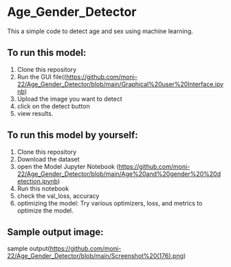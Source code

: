 # Age_Gender_Detector
This a simple code to detect age and sex using machine learning.
## To run this model:
1) Clone this repository
2) Run the GUI file((https://github.com/moni-22/Age_Gender_Detector/blob/main/Graphical%20user%20Interface.ipynb)
3) Upload the image you want to detect
4) click on the detect button
5) view results.

## To run this model by yourself:
1) Clone this repository
2) Download the dataset
3) open the Model Jupyter Notebook (https://github.com/moni-22/Age_Gender_Detector/blob/main/Age%20and%20gender%20%20detection.ipynb)
4) Run this notebook
5) check the val_loss, accuracy
6) optimizing the model: Try various optimizers, loss, and metrics to optimize the model.

## Sample output image:
sample output(https://github.com/moni-22/Age_Gender_Detector/blob/main/Screenshot%20(176).png)
